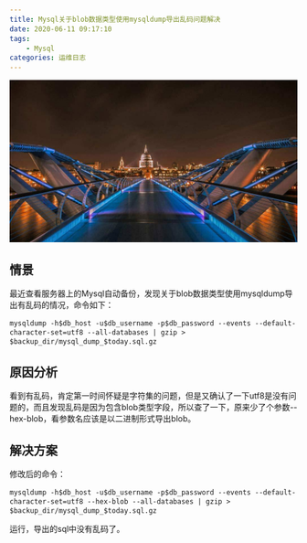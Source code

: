 ```yaml
---
title: Mysql关于blob数据类型使用mysqldump导出乱码问题解决
date: 2020-06-11 09:17:10
tags:
    - Mysql
categories: 运维日志
---
```

![homePage](/upload/homePage/20200611092200.jpg)
<!--more-->

## 情景
最近查看服务器上的Mysql自动备份，发现关于blob数据类型使用mysqldump导出有乱码的情况，命令如下：
```
mysqldump -h$db_host -u$db_username -p$db_password --events --default-character-set=utf8 --all-databases | gzip > $backup_dir/mysql_dump_$today.sql.gz
```

## 原因分析
看到有乱码，肯定第一时间怀疑是字符集的问题，但是又确认了一下utf8是没有问题的，而且发现乱码是因为包含blob类型字段，所以查了一下，原来少了个参数--hex-blob，看参数名应该是以二进制形式导出blob。

## 解决方案
修改后的命令：
```
mysqldump -h$db_host -u$db_username -p$db_password --events --default-character-set=utf8 --hex-blob --all-databases | gzip > $backup_dir/mysql_dump_$today.sql.gz
```

运行，导出的sql中没有乱码了。